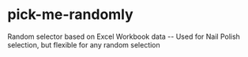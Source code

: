 # pick-me-randomly
Random selector based on Excel Workbook data -- Used for Nail Polish selection, but flexible for any random selection
